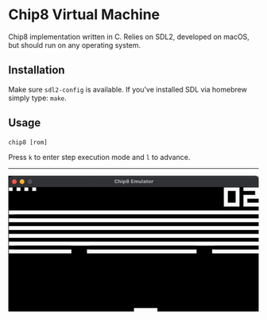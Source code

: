 # Chip8 Virtual Machine

Chip8 implementation written in C. Relies on SDL2, developed on macOS, but should run on any operating system.

## Installation

Make sure `sdl2-config` is available. If you've installed SDL via homebrew simply type: `make`.

## Usage

```
chip8 [rom]
```

Press `k` to enter step execution mode and `l` to advance.

---

![](https://raw.githubusercontent.com/kcholew4/chip8/main/gifs/breakout.gif)
